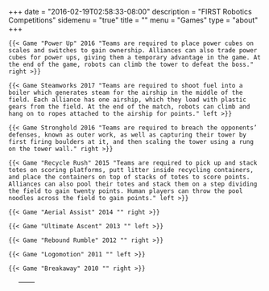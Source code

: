 +++
date = "2016-02-19T02:58:33-08:00"
description = "FIRST Robotics Competitions"
sidemenu = "true"
title = ""
menu = "Games"
type = "about"
+++

<table border="0" style="margin: 20px">
  <thead>
    <tr>
      <th></th>
      <th></th>
    </tr>
  </thead>
  <tbody>

    {{< Game "Power Up" 2016 "Teams are required to place power cubes on scales and switches to gain ownership. Alliances can also trade power cubes for power ups, giving them a temporary advantage in the game. At the end of the game, robots can climb the tower to defeat the boss." right >}}

    {{< Game Steamworks 2017 "Teams are required to shoot fuel into a boiler which generates steam for the airship in the middle of the field. Each alliance has one airship, which they load with plastic gears from the field. At the end of the match, robots can climb and hang on to ropes attached to the airship for points." left >}}

    {{< Game Stronghold 2016 "Teams are required to breach the opponents’ defenses, known as outer work, as well as capturing their tower by first firing boulders at it, and then scaling the tower using a rung on the tower wall." right >}}

    {{< Game "Recycle Rush" 2015 "Teams are required to pick up and stack totes on scoring platforms, putt litter inside recycling containers, and place the containers on top of stacks of totes to score points. Alliances can also pool their totes and stack them on a step dividing the field to gain twenty points. Human players can throw the pool noodles across the field to gain points." left >}}

    {{< Game "Aerial Assist" 2014 "" right >}}

    {{< Game "Ultimate Ascent" 2013 "" left >}}

    {{< Game "Rebound Rumble" 2012 "" right >}}

    {{< Game "Logomotion" 2011 "" left >}}

    {{< Game "Breakaway" 2010 "" right >}}

  </tbody>
</table>

</table>
